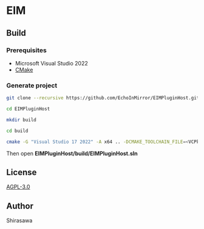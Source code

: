 # EIM

## Build

### Prerequisites

- Microsoft Visual Studio 2022
- [CMake](https://cmake.org/)

### Generate project

```bash
git clone --recursive https://github.com/EchoInMirror/EIMPluginHost.git

cd EIMPluginHost

mkdir build

cd build

cmake -G "Visual Studio 17 2022" -A x64 .. -DCMAKE_TOOLCHAIN_FILE=<VCPkg install location>/scripts/buildsystems/vcpkg.cmake
```

Then open **EIMPluginHost/build/EIMPluginHost.sln**

## License

[AGPL-3.0](./LICENSE)

## Author

Shirasawa
